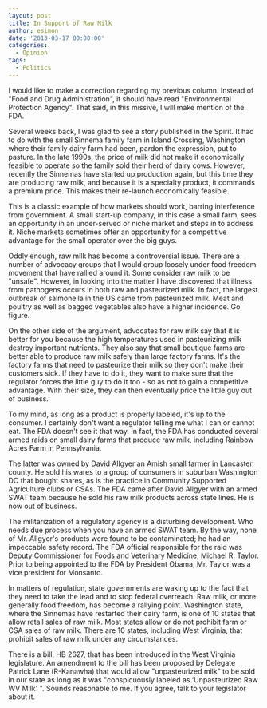 ```yaml
---
layout: post
title: In Support of Raw Milk
author: esimon
date: '2013-03-17 00:00:00'
categories:
  - Opinion
tags:
  - Politics
---
```

I would like to make a correction regarding my previous column. Instead of "Food and Drug Administration", it should have read "Environmental Protection Agency". That said, in this missive, I will make mention of the FDA. 

Several weeks back, I was glad to see a story published in the Spirit. It had to do with the small Sinnema family farm in Island Crossing, Washington where their family dairy farm had been, pardon the expression, put to pasture. In the late 1990s, the price of milk did not make it economically feasible to operate so the family sold their herd of dairy cows. However, recently the Sinnemas have started up production again, but this time they are producing raw milk, and because it is a specialty product, it commands a premium price. This makes their re-launch economically feasible. 

This is a classic example of how markets should work, barring interference from government. A small start-up company, in this case a small farm, sees an opportunity in an under-served or niche market and steps in to address it. Niche markets sometimes offer an opportunity for a competitive advantage for the small operator over the big guys. 

Oddly enough, raw milk has become a controversial issue. There are a number of advocacy groups that I would group loosely under food freedom movement that have rallied around it. Some consider raw milk to be "unsafe". However, in looking into the matter I have discovered that illness from pathogens occurs in both raw and pasteurized milk. In fact, the largest outbreak of salmonella in the US came from pasteurized milk. Meat and poultry as well as bagged vegetables also have a higher incidence. Go figure. 

On the other side of the argument, advocates for raw milk say that it is better for you because the high temperatures used in pasteurizing milk destroy important nutrients. They also say that small boutique farms are better able to produce raw milk safely than large factory farms. It's the factory farms that need to pasteurize their milk so they don't make their customers sick. If they have to do it, they want to make sure that the regulator forces the little guy to do it too - so as not to gain a competitive advantage. With their size, they can then eventually price the little guy out of business. 

To my mind, as long as a product is properly labeled, it's up to the consumer. I certainly don't want a regulator telling me what I can or cannot eat. The FDA doesn't see it that way. In fact, the FDA has conducted several armed raids on small dairy farms that produce raw milk, including Rainbow Acres Farm in Pennsylvania. 

The latter was owned by David Allgyer an Amish small farmer in Lancaster county. He sold his wares to a group of consumers in suburban Washington DC that bought shares, as is the practice in Community Supported Agriculture clubs or CSAs. The FDA came after David Allgyer with an armed SWAT team because he sold his raw milk products across state lines. He is now out of business. 

The militarization of a regulatory agency is a disturbing development. Who needs due process when you have an armed SWAT team. By the way, none of Mr. Allgyer's products were found to be contaminated; he had an impeccable safety record. The FDA official responsible for the raid was Deputy Commissioner for Foods and Veterinary Medicine, Michael R. Taylor. Prior to being appointed to the FDA by President Obama, Mr. Taylor was a vice president for Monsanto. 

In matters of regulation, state governments are waking up to the fact that they need to take the lead and to stop federal overreach. Raw milk, or more generally food freedom, has become a rallying point. Washington state, where the Sinnemas have restarted their dairy farm, is one of 10 states that allow retail sales of raw milk. Most states allow or do not prohibit farm or CSA sales of raw milk. There are 10 states, including West Virginia, that prohibit sales of raw milk under any circumstances. 

There is a bill, HB 2627, that has been introduced in the West Virginia legislature. An amendment to the bill has been proposed by Delegate Patrick Lane (R-Kanawha) that would allow "unpasteurized milk" to be sold in our state as long as it was "conspicuously labeled as ‘Unpasteurized Raw WV Milk' ". Sounds reasonable to me. If you agree, talk to your legislator about it. 

